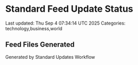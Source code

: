 # Standard Feed Update Status
Last updated: Thu Sep  4 07:34:14 UTC 2025
Categories: technology,business,world

## Feed Files Generated

Generated by Standard Updates Workflow
